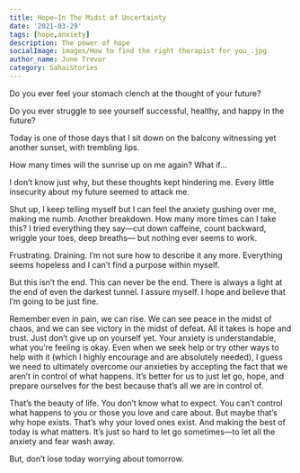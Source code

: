 ```yaml
---  
title: Hope—In The Midst of Uncertainty
date: '2021-03-29'  
tags: [hope,anxiety]  
description: The power of hope  
socialImage: images/How to find the right therapist for you_.jpg
author_name: June Trevor
category: SahaiStories
---  
```


Do you ever feel your stomach clench at the thought of your future?

Do you ever struggle to see yourself successful, healthy, and happy in the future?

Today is one of those days that I sit down on the balcony witnessing yet another sunset, with trembling lips. 

How many times will the sunrise up on me again? What if…

I don’t know just why, but these thoughts kept hindering me. Every little insecurity about my future seemed to attack me. 

Shut up, I keep telling myself but I can feel the anxiety gushing over me, making me numb. Another breakdown. How many more times can I take this? I tried everything they say—cut down caffeine, count backward, wriggle your toes, deep breaths— but nothing ever seems to work. 

Frustrating. Draining. I’m not sure how to describe it any more. Everything seems hopeless and I can’t find a purpose within myself. 

But this isn’t the end. This can never be the end. There is always a light at the end of even the darkest tunnel. I assure myself. I hope and believe that I’m going to be just fine. 

Remember even in pain, we can rise. We can see peace in the midst of chaos, and we can see victory in the midst of defeat. All it takes is hope and trust. Just don’t give up on yourself yet. Your anxiety is understandable, what you’re feeling is okay. Even when we seek help or try other ways to help with it (which I highly encourage and are absolutely needed), I guess we need to ultimately overcome our anxieties by accepting the fact that we aren’t in control of what happens. It’s better for us to just let go, hope, and prepare ourselves for the best because that’s all we are in control of. 

That’s the beauty of life. You don’t know what to expect. You can’t control what happens to you or those you love and care about. But maybe that’s why hope exists. That’s why your loved ones exist. And making the best of today is what matters. It’s just so hard to let go sometimes—to let all the anxiety and fear wash away. 

But, don’t lose today worrying about tomorrow. 
